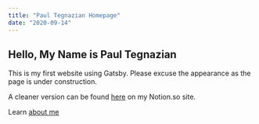 ```yaml
---
title: "Paul Tegnazian Homepage"
date: "2020-09-14"
---
```

## Hello,  My Name is Paul Tegnazian

This is my first website using Gatsby. Please excuse the appearance as the page is under construction.

A cleaner version can be found [here](https://www.notion.so/paultegnazian/Paul-Tegnazian-s-Musings-af2ee005be83467b80ef192ecbcc4674) on my Notion.so site.

Learn [about me](https://www.notion.so/paultegnazian/About-Paul-Tegnazian-f707ac725ac64f1e88b622547b0012e6)